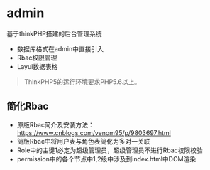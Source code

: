 admin
===============

基于thinkPHP搭建的后台管理系统
 + 数据库格式在admin中直接引入
 + Rbac权限管理
 + Layui数据表格


> ThinkPHP5的运行环境要求PHP5.6以上。

## 简化Rbac

 * 原版Rbac简介及安装方法：https://www.cnblogs.com/venom95/p/9803697.html
 * 简版Rbac中将用户表与角色表简化为多对一关联
 * Role中的主键1必定为超级管理员，超级管理员不进行Rbac权限校验
 * permission中的各个节点中1,2级中涉及到index.html中DOM渲染



